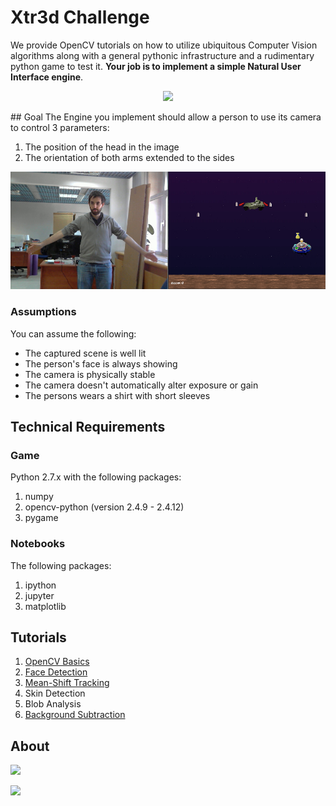 # Xtr3d Challenge
We provide OpenCV tutorials on how to utilize ubiquitous Computer Vision algorithms along with a general pythonic infrastructure and a rudimentary python game to test it. **Your job is to implement a simple Natural User Interface engine**.
<p align="center">
  <img src="http://memesvault.com/wp-content/uploads/Challenge-Accepted-Face-01.jpg" width="320"/>
</p>
## Goal
The Engine you implement should allow a person to use its camera to control 3 parameters:

1. The position of the head in the image
2. The orientation of both arms extended to the sides

<p align="center">
  <img src="img-src/screencap.jpg" />
</p>

### Assumptions
You can assume the following:

* The captured scene is well lit
* The person's face is always showing
* The camera is physically stable
* The camera doesn't automatically alter exposure or gain
* The persons wears a shirt with short sleeves

## Technical Requirements

### Game
Python 2.7.x with the following packages:

1. numpy
2. opencv-python (version 2.4.9 - 2.4.12)
3. pygame

### Notebooks
The following packages:

1. ipython
2. jupyter
3. matplotlib

## Tutorials
1. [OpenCV Basics](notebooks/opencv_basics.ipynb)
2. [Face Detection](notebooks/face_detection.ipynb)
3. [Mean-Shift Tracking](notebooks/mean_shift.ipynb)
4. Skin Detection
5. Blob Analysis
6. [Background Subtraction](notebooks/background.ipynb)

## About

<a href="http://www.xtr3d.com"><image src="https://upload.wikimedia.org/wikipedia/commons/thumb/9/95/Extreme_Reality_XTR3D_company_logo.jpg/250px-Extreme_Reality_XTR3D_company_logo.jpg"/></a>

<a href="https://israeltechallenge.com/"><image src="https://israeltechallenge.com/img/logo.png"/></a>
